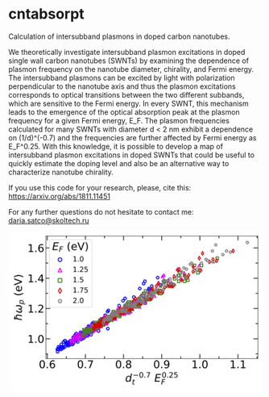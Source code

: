 # cntabsorpt
Calculation of intersubband plasmons in doped carbon nanotubes.


We theoretically investigate intersubband plasmon excitations in doped single wall carbon 
nanotubes (SWNTs) by examining the dependence of plasmon frequency on the nanotube diameter, 
chirality, and Fermi energy. The intersubband plasmons can be excited by light with polarization 
perpendicular to the nanotube axis and thus the plasmon excitations corresponds to optical 
transitions between the two different subbands, which are sensitive to the Fermi energy. 
In every SWNT, this mechanism leads to the emergence of the optical absorption peak at the 
plasmon frequency for a given Fermi energy, E_F. The plasmon frequencies calculated for many 
SWNTs with diameter d < 2 nm exhibit a dependence on (1/d)^(-0.7) and the frequencies are further 
affected by Fermi energy as E_F^0.25. With this knowledge, it is possible to develop a map of 
intersubband plasmon excitations in doped SWNTs that could be useful to quickly estimate the 
doping level and also be an alternative way to characterize nanotube chirality.

If you use this code for your research, please, cite this:
https://arxiv.org/abs/1811.11451

For any further questions do not hesitate to contact me: daria.satco@skoltech.ru

![](fitting_e_d.png)
